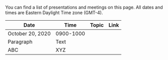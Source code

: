You can find a list of presentations and meetings on this page. All dates and times are Eastern Daylight Time zone (GMT-4).


| Date               |     Time        |  Topic    |   Link    | 
| ------------------ | --------------- |-----------|-----------|
| October 20, 2020   | 0900-1000       |           |           |
| Paragraph          | Text            |           |           |
| ABC                | XYZ             |           |           |

